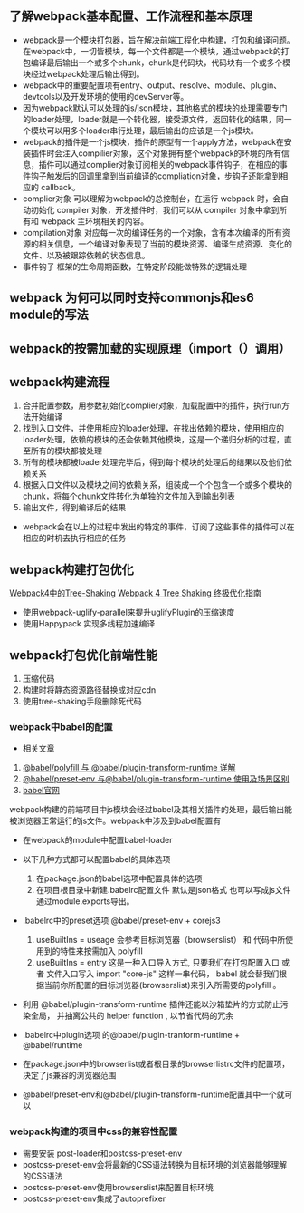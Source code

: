
## 了解webpack基本配置、工作流程和基本原理
- webpack是一个模块打包器，旨在解决前端工程化中构建，打包和编译问题。在webpack中，一切皆模块，每一个文件都是一个模块，通过webpack的打包编译最后输出一个或多个chunk，chunk是代码块，代码块有一个或多个模块经过webpack处理后输出得到。
- webpack中的重要配置项有entry、output、resolve、module、plugin、devtools以及开发环境的使用的devServer等。
- 因为webpack默认可以处理的js/json模块，其他格式的模块的处理需要专门的loader处理，loader就是一个转化器，接受源文件，返回转化的结果，同一个模块可以用多个loader串行处理，最后输出的应该是一个js模块。
- webpack的插件是一个js模块，插件的原型有一个apply方法，webpack在安装插件时会注入compilier对象，这个对象拥有整个webpack的环境的所有信息，插件可以通过complier对象订阅相关的webpack事件钩子，在相应的事件钩子触发后的回调里拿到当前编译的compliation对象，步钩子还能拿到相应的 callback。
- complier对象 可以理解为webpack的总控制台，在运行 webpack 时，会自动初始化 compiler 对象，开发插件时，我们可以从 compiler 对象中拿到所有和 webpack 主环境相关的内容。
- compilation对象 对应每一次的编译任务的一个对象，含有本次编译的所有资源的相关信息，一个编译对象表现了当前的模块资源、编译生成资源、变化的文件、以及被跟踪依赖的状态信息。
- 事件钩子 框架的生命周期函数，在特定阶段能做特殊的逻辑处理


## webpack 为何可以同时支持commonjs和es6 module的写法



## webpack的按需加载的实现原理（import（）调用）


## webpack构建流程
1. 合并配置参数，用参数初始化complier对象，加载配置中的插件，执行run方法开始编译
2. 找到入口文件，并使用相应的loader处理，在找出依赖的模块，使用相应的loader处理，依赖的模块的还会依赖其他模块，这是一个递归分析的过程，直至所有的模块都被处理
3. 所有的模块都被loader处理完毕后，得到每个模块的处理后的结果以及他们依赖关系
4. 根据入口文件以及模块之间的依赖关系，组装成一个个包含一个或多个模块的chunk，将每个chunk文件转化为单独的文件加入到输出列表
7. 输出文件，得到编译后的结果

- webpack会在以上的过程中发出的特定的事件，订阅了这些事件的插件可以在相应的时机去执行相应的任务
     

## webpack构建打包优化 
[Webpack4中的Tree-Shaking](https://zhuanlan.zhihu.com/p/193663299)
[Webpack 4 Tree Shaking 终极优化指南](https://www.cnblogs.com/lzkwin/p/11878509.html)

- 使用webpack-uglify-parallel来提升uglifyPlugin的压缩速度
- 使用Happypack 实现多线程加速编译

## webpack打包优化前端性能
1. 压缩代码
2. 构建时将静态资源路径替换成对应cdn
3. 使用tree-shaking手段删除死代码


### webpack中babel的配置
- 相关文章 
1. [@babel/polyfill 与 @babel/plugin-transform-runtime 详解](https://github.com/SunshowerC/blog/issues/4)
2. [@babel/preset-env 与@babel/plugin-transform-runtime 使用及场景区别](https://www.jianshu.com/p/ed24b0ba8792)
3. [babel官网](https://babeljs.io/docs/en)

webpack构建的前端项目中js模块会经过babel及其相关插件的处理，最后输出能被浏览器正常运行的js文件。webpack中涉及到babel配置有
- 在webpack的module中配置babel-loader  
- 以下几种方式都可以配置babel的具体选项
  1. 在package.json的babel选项中配置具体的选项
  2. 在项目根目录中新建.babelrc配置文件 默认是json格式 也可以写成js文件通过module.exports导出。
- .babelrc中的preset选项 @babel/preset-env + corejs3
  1. useBuiltIns = useage 会参考目标浏览器（browserslist） 和 代码中所使用到的特性来按需加入 polyfill
  2. useBuiltIns = entry  这是一种入口导入方式, 只要我们在打包配置入口 或者 文件入口写入 import "core-js" 这样一串代码， babel 就会替我们根据当前你所配置的目标浏览器(browserslist)来引入所需要的polyfill 。

- 利用 @babel/plugin-transform-runtime 插件还能以沙箱垫片的方式防止污染全局， 并抽离公共的 helper function , 以节省代码的冗余
- .babelrc中plugin选项 的@babel/plugin-tranform-runtime + @babel/runtime
- 在package.json中的browserlist或者根目录的browserlistrc文件的配置项， 决定了js兼容的浏览器范围 
- @babel/preset-env和@babel/plugin-transform-runtime配置其中一个就可以


### webpack构建的项目中css的兼容性配置
- 需要安装 post-loader和postcss-preset-env
- postcss-preset-env会将最新的CSS语法转换为目标环境的浏览器能够理解的CSS语法
- postcss-preset-env使用browserslist来配置目标环境
- postcss-preset-env集成了autoprefixer
